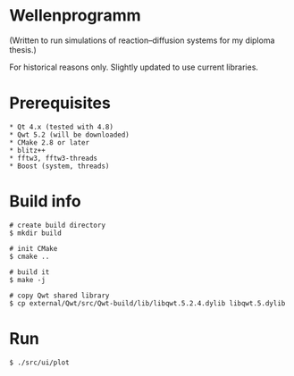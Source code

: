 # Wellenprogramm

(Written to run simulations of reaction–diffusion systems for my diploma thesis.)

For historical reasons only. Slightly updated to use current libraries.

# Prerequisites

    * Qt 4.x (tested with 4.8)
    * Qwt 5.2 (will be downloaded)
    * CMake 2.8 or later
    * blitz++
    * fftw3, fftw3-threads
    * Boost (system, threads)

# Build info

    # create build directory
    $ mkdir build

    # init CMake
    $ cmake ..

    # build it
    $ make -j

    # copy Qwt shared library
    $ cp external/Qwt/src/Qwt-build/lib/libqwt.5.2.4.dylib libqwt.5.dylib

# Run

    $ ./src/ui/plot
   